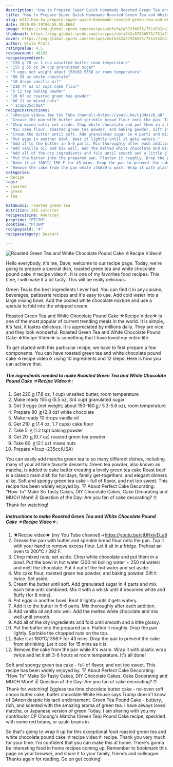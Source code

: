 ```yaml
---
description: "How to Prepare Super Quick Homemade Roasted Green Tea and White Chocolate Pound Cake ☆Recipe Video☆"
title: "How to Prepare Super Quick Homemade Roasted Green Tea and White Chocolate Pound Cake ☆Recipe Video☆"
slug: 6217-how-to-prepare-super-quick-homemade-roasted-green-tea-and-white-chocolate-pound-cake-recipe-video
date: 2020-09-29T06:55:55.866Z
image: https://img-global.cpcdn.com/recipes/ebfa342a5793b575/751x532cq70/roasted-green-tea-and-white-chocolate-pound-cake-☆recipe-video☆-recipe-main-photo.jpg
thumbnail: https://img-global.cpcdn.com/recipes/ebfa342a5793b575/751x532cq70/roasted-green-tea-and-white-chocolate-pound-cake-☆recipe-video☆-recipe-main-photo.jpg
cover: https://img-global.cpcdn.com/recipes/ebfa342a5793b575/751x532cq70/roasted-green-tea-and-white-chocolate-pound-cake-☆recipe-video☆-recipe-main-photo.jpg
author: Elsie Pratt
ratingvalue: 4.5
reviewcount: 48292
recipeingredient:
- "220 g 78 oz 1 cup unsalted butter room temperature"
- "155 g 55 oz 34 cup granulated sugar"
- "3 eggs net weight about 150160 5356 oz room temperature"
- "80 28 oz white chocolate"
- "10 drops vanilla oil"
- "210 74 oz 17 cups cake flour"
- "5 12 tsp baking powder"
- "20 07 oz roasted green tea powder"
- "60 21 oz mixed nuts"
- " 1cup235ccUSA"
recipeinstructions:
- "★Recipe video★ (my You Tube channel)→https://youtu.be/cjUHxivD_u8"
- "Grease the pan with butter and sprinkle bread flour onto the pan. Tap it with your hand to remove excess flour. Let it sit in a fridge. Preheat an oven to 200℃ / 392 F."
- "Chop mixed nuts; set aside. Chop white chocolate and put them in a bowl. Put the bowl in hot water (300 ml boiling water + 250 ml water) and melt the chocolate. Put it out of the hot water and set aside."
- "Mix cake flour, roasted green tea powder, and baking powder. Sift it twice. Set aside."
- "Cream the butter until soft. Add granulated sugar in 4 parts and mix each time until combined. Mix it with a whisk until it becomes white and fluffy (for 8 mins)."
- "Put eggs in another bowl. Beat it lightly until it gets watery."
- "Add it to the butter in 5-6 parts. Mix thoroughly after each addition."
- "Add vanilla oil and mix well. Add the melted white chocolate and mix well until smooth."
- "Add all of the dry ingredients and fold until smooth and a little glossy."
- "Put the batter into the prepared pan. Flatten it roughly. Drop the pan lightly. Sprinkle the chopped nuts on the top."
- "Bake it at 180℃/ 356 F for 43 mins. Drop the pan to prevent the cake from shrinking. Let it cool for 15 mins as it is."
- "Remove the cake from the pan while it&#39;s warm. Wrap it with plastic wrap twice and let it sit 3-6 hours at room temperature. It&#39;s all done!"
categories:
- Recipe
tags:
- roasted
- green
- tea

katakunci: roasted green tea 
nutrition: 265 calories
recipecuisine: American
preptime: "PT27M"
cooktime: "PT36M"
recipeyield: "4"
recipecategory: Dessert

---
```



![Roasted Green Tea and White Chocolate Pound Cake ☆Recipe Video☆](https://img-global.cpcdn.com/recipes/ebfa342a5793b575/751x532cq70/roasted-green-tea-and-white-chocolate-pound-cake-☆recipe-video☆-recipe-main-photo.jpg)

Hello everybody, it's me, Dave, welcome to our recipe page. Today, we're going to prepare a special dish, roasted green tea and white chocolate pound cake ☆recipe video☆. It is one of my favorites food recipes. This time, I will make it a bit tasty. This will be really delicious.

Green Tea is the best ingredients I ever had. You can find it in any cuisine, beverages, patisserie recipes and it&#39;s easy to use. Add cold water into a large mixing bowl. Add the cooled white chocolate mixture and use a spatula to fold into the whipped cream.

Roasted Green Tea and White Chocolate Pound Cake ☆Recipe Video☆ is one of the most popular of current trending meals in the world. It is simple, it's fast, it tastes delicious. It is appreciated by millions daily. They are nice and they look wonderful. Roasted Green Tea and White Chocolate Pound Cake ☆Recipe Video☆ is something that I have loved my entire life.


To get started with this particular recipe, we have to first prepare a few components. You can have roasted green tea and white chocolate pound cake ☆recipe video☆ using 10 ingredients and 12 steps. Here is how you can achieve that.

<!--inarticleads1-->

##### The ingredients needed to make Roasted Green Tea and White Chocolate Pound Cake ☆Recipe Video☆:

1. Get 220 g (7.8 oz, 1 cup) unsalted butter, room temperature
1. Make ready 155 g (5.5 oz, 3/4 cup) granulated sugar
1. Get 3 eggs (net weight; about 150-160ｇ/ 5.3-5.6 oz), room temperature
1. Prepare 80 ｇ(2.8 oz) white chocolate
1. Make ready 10 drops vanilla oil
1. Get 210 ｇ(7.4 oz, 1.7 cups) cake flour
1. Take 5 ｇ(1.2 tsp) baking powder
1. Get 20 ｇ(0.7 oz) roasted green tea powder
1. Take 60 ｇ(2.1 oz) mixed nuts
1. Prepare  ※1cup=235cc(USA)


You can easily add matcha green tea to so many different dishes, including many of your all time favorite desserts. Green tea powder, also known as matcha, is added to cake batter creating a lovely green tea cake Roast beef is a classic main dish for holidays, family get-togethers, and elegant dinners alike. Soft and spongy green tea cake - full of flavor, and not too sweet. This recipe has been widely enjoyed by. ▽ About Perfect Cake Decorating: &#34;How To&#34; Make So Tasty Cakes, DIY Chocolate Cakes, Cake Decorating and MUCH More! ✌ Question of the Day: Are you fan of cake decorating? ⏰ Thank for watching! 

<!--inarticleads2-->

##### Instructions to make Roasted Green Tea and White Chocolate Pound Cake ☆Recipe Video☆:

1. ★Recipe video★ (my You Tube channel)→https://youtu.be/cjUHxivD_u8
1. Grease the pan with butter and sprinkle bread flour onto the pan. Tap it with your hand to remove excess flour. Let it sit in a fridge. Preheat an oven to 200℃ / 392 F.
1. Chop mixed nuts; set aside. Chop white chocolate and put them in a bowl. Put the bowl in hot water (300 ml boiling water + 250 ml water) and melt the chocolate. Put it out of the hot water and set aside.
1. Mix cake flour, roasted green tea powder, and baking powder. Sift it twice. Set aside.
1. Cream the butter until soft. Add granulated sugar in 4 parts and mix each time until combined. Mix it with a whisk until it becomes white and fluffy (for 8 mins).
1. Put eggs in another bowl. Beat it lightly until it gets watery.
1. Add it to the butter in 5-6 parts. Mix thoroughly after each addition.
1. Add vanilla oil and mix well. Add the melted white chocolate and mix well until smooth.
1. Add all of the dry ingredients and fold until smooth and a little glossy.
1. Put the batter into the prepared pan. Flatten it roughly. Drop the pan lightly. Sprinkle the chopped nuts on the top.
1. Bake it at 180℃/ 356 F for 43 mins. Drop the pan to prevent the cake from shrinking. Let it cool for 15 mins as it is.
1. Remove the cake from the pan while it&#39;s warm. Wrap it with plastic wrap twice and let it sit 3-6 hours at room temperature. It&#39;s all done!


Soft and spongy green tea cake - full of flavor, and not too sweet. This recipe has been widely enjoyed by. ▽ About Perfect Cake Decorating: &#34;How To&#34; Make So Tasty Cakes, DIY Chocolate Cakes, Cake Decorating and MUCH More! ✌ Question of the Day: Are you fan of cake decorating? ⏰ Thank for watching! Eggless tea time chocolate butter cake - no-oven soft choco butter cake, butter chocolate White House says Trump doesn&#39;t know of QAnon despite his tacit endorsement. Green Tea Pound Cake - buttery, rich, and scented with the amazing aroma of green tea. I have always loved matcha, or Japanese version of green Today, I am sharing with you my contributor CP Choong&#39;s Matcha (Green Tea) Pound Cake recipe, speckled with some red beans, or azuki beans in. 

So that's going to wrap it up for this exceptional food roasted green tea and white chocolate pound cake ☆recipe video☆ recipe. Thank you very much for your time. I'm confident that you can make this at home. There's gonna be interesting food in home recipes coming up. Remember to bookmark this page on your browser, and share it to your family, friends and colleague. Thanks again for reading. Go on get cooking!
